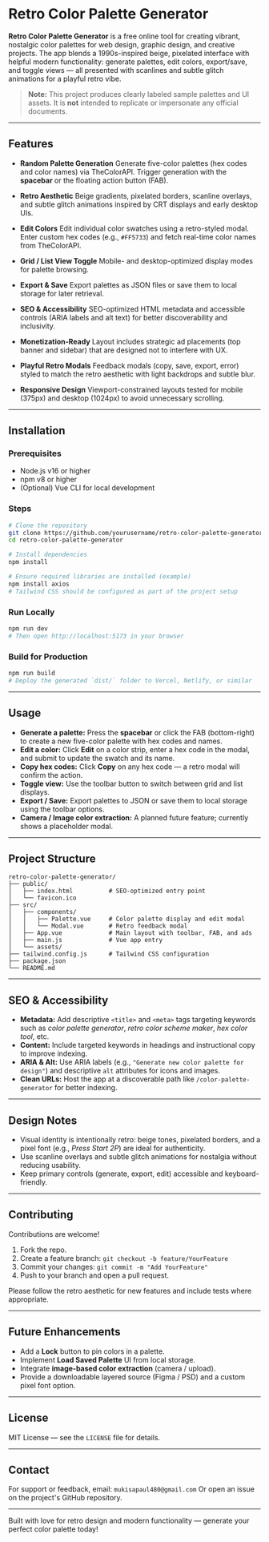 # Retro Color Palette Generator

**Retro Color Palette Generator** is a free online tool for creating vibrant, nostalgic color palettes for web design, graphic design, and creative projects. The app blends a 1990s-inspired beige, pixelated interface with helpful modern functionality: generate palettes, edit colors, export/save, and toggle views — all presented with scanlines and subtle glitch animations for a playful retro vibe.

> **Note:** This project produces clearly labeled sample palettes and UI assets. It is **not** intended to replicate or impersonate any official documents.

---

## Features

* **Random Palette Generation**
  Generate five-color palettes (hex codes and color names) via TheColorAPI. Trigger generation with the **spacebar** or the floating action button (FAB).

* **Retro Aesthetic**
  Beige gradients, pixelated borders, scanline overlays, and subtle glitch animations inspired by CRT displays and early desktop UIs.

* **Edit Colors**
  Edit individual color swatches using a retro-styled modal. Enter custom hex codes (e.g., `#FF5733`) and fetch real-time color names from TheColorAPI.

* **Grid / List View Toggle**
  Mobile- and desktop-optimized display modes for palette browsing.

* **Export & Save**
  Export palettes as JSON files or save them to local storage for later retrieval.

* **SEO & Accessibility**
  SEO-optimized HTML metadata and accessible controls (ARIA labels and alt text) for better discoverability and inclusivity.

* **Monetization-Ready**
  Layout includes strategic ad placements (top banner and sidebar) that are designed not to interfere with UX.

* **Playful Retro Modals**
  Feedback modals (copy, save, export, error) styled to match the retro aesthetic with light backdrops and subtle blur.

* **Responsive Design**
  Viewport-constrained layouts tested for mobile (375px) and desktop (1024px) to avoid unnecessary scrolling.

---

## Installation

### Prerequisites

* Node.js v16 or higher
* npm v8 or higher
* (Optional) Vue CLI for local development

### Steps

```bash
# Clone the repository
git clone https://github.com/yourusername/retro-color-palette-generator.git
cd retro-color-palette-generator

# Install dependencies
npm install

# Ensure required libraries are installed (example)
npm install axios
# Tailwind CSS should be configured as part of the project setup
```

### Run Locally

```bash
npm run dev
# Then open http://localhost:5173 in your browser
```

### Build for Production

```bash
npm run build
# Deploy the generated `dist/` folder to Vercel, Netlify, or similar
```

---

## Usage

* **Generate a palette:** Press the **spacebar** or click the FAB (bottom-right) to create a new five-color palette with hex codes and names.
* **Edit a color:** Click **Edit** on a color strip, enter a hex code in the modal, and submit to update the swatch and its name.
* **Copy hex codes:** Click **Copy** on any hex code — a retro modal will confirm the action.
* **Toggle view:** Use the toolbar button to switch between grid and list displays.
* **Export / Save:** Export palettes to JSON or save them to local storage using the toolbar options.
* **Camera / Image color extraction:** A planned future feature; currently shows a placeholder modal.

---

## Project Structure

```
retro-color-palette-generator/
├── public/
│   ├── index.html          # SEO-optimized entry point
│   └── favicon.ico
├── src/
│   ├── components/
│   │   ├── Palette.vue     # Color palette display and edit modal
│   │   └── Modal.vue       # Retro feedback modal
│   ├── App.vue             # Main layout with toolbar, FAB, and ads
│   ├── main.js             # Vue app entry
│   └── assets/
├── tailwind.config.js      # Tailwind CSS configuration
├── package.json
└── README.md
```

---

## SEO & Accessibility

* **Metadata:** Add descriptive `<title>` and `<meta>` tags targeting keywords such as *color palette generator*, *retro color scheme maker*, *hex color tool*, etc.
* **Content:** Include targeted keywords in headings and instructional copy to improve indexing.
* **ARIA & Alt:** Use ARIA labels (e.g., `"Generate new color palette for design"`) and descriptive `alt` attributes for icons and images.
* **Clean URLs:** Host the app at a discoverable path like `/color-palette-generator` for better indexing.

---

## Design Notes

* Visual identity is intentionally retro: beige tones, pixelated borders, and a pixel font (e.g., *Press Start 2P*) are ideal for authenticity.
* Use scanline overlays and subtle glitch animations for nostalgia without reducing usability.
* Keep primary controls (generate, export, edit) accessible and keyboard-friendly.

---

## Contributing

Contributions are welcome!

1. Fork the repo.
2. Create a feature branch:
   `git checkout -b feature/YourFeature`
3. Commit your changes:
   `git commit -m "Add YourFeature"`
4. Push to your branch and open a pull request.

Please follow the retro aesthetic for new features and include tests where appropriate.

---

## Future Enhancements

* Add a **Lock** button to pin colors in a palette.
* Implement **Load Saved Palette** UI from local storage.
* Integrate **image-based color extraction** (camera / upload).
* Provide a downloadable layered source (Figma / PSD) and a custom pixel font option.

---

## License

MIT License — see the `LICENSE` file for details.

---

## Contact

For support or feedback, email: `mukisapaul480@gmail.com`
Or open an issue on the project's GitHub repository.

---

Built with love for retro design and modern functionality — generate your perfect color palette today!
